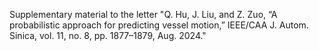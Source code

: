 Supplementary material to the letter "Q. Hu, J. Liu, and Z. Zuo, “A probabilistic approach for predicting vessel motion,” IEEE/CAA J. Autom. Sinica, vol. 11, no. 8, pp. 1877–1879, Aug. 2024."
